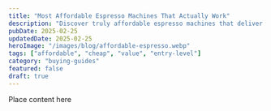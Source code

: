 ```yaml
---
title: "Most Affordable Espresso Machines That Actually Work"
description: "Discover truly affordable espresso machines that deliver great coffee without sacrificing quality. Budget-friendly options that coffee lovers swear by."
pubDate: 2025-02-25
updatedDate: 2025-02-25
heroImage: "/images/blog/affordable-espresso.webp"
tags: ["affordable", "cheap", "value", "entry-level"]
category: "buying-guides"
featured: false
draft: true
---
```


Place content here